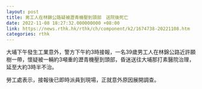 ```yaml
---
layout: post
title: 男工人在林錦公路疑被瀝青機壓到頭部　送院後死亡
date: 2022-11-08 18:27:32.000000000 +08:00
link: https://news.rthk.hk/rthk/ch/component/k2/1674738-20221108.htm
categories: rthk
---
```


大埔下午發生工業意外，警方下午約3時接報，一名39歲男工人在林錦公路近許願樹一帶，懷疑被一輛約3噸重的瀝青機壓到頭部，昏迷送往大埔那打素醫院治理，延至大約3時半不治。

勞工處表示，接報後已即時派員到現場，正就意外原因展開調查。
